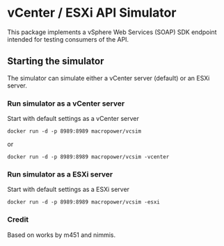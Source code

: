 # vCenter / ESXi API Simulator

This package implements a vSphere Web Services (SOAP) SDK endpoint intended for testing consumers of the API.

## Starting the simulator

The simulator can simulate either a vCenter server (default) or an ESXi server.


### Run simulator as a vCenter server

Start with default settings as a vCenter server 

	docker run -d -p 8989:8989 macropower/vcsim

or

	docker run -d -p 8989:8989 macropower/vcsim -vcenter

### Run simulator as a ESXi server

Start with default settings as a ESXi server

	docker run -d -p 8989:8989 macropower/vcsim -esxi

### Credit

Based on works by m451 and nimmis.
